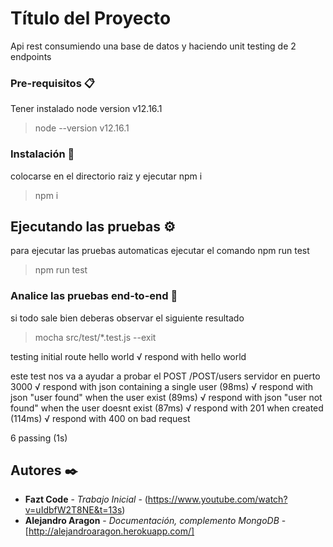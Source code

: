 # Título del Proyecto

Api rest consumiendo una base de datos y haciendo unit testing de 2 endpoints

### Pre-requisitos 📋

Tener instalado node version v12.16.1

> node --version
v12.16.1

### Instalación 🔧

colocarse en el directorio raiz y ejecutar npm i

>npm i

## Ejecutando las pruebas ⚙️

para ejecutar las pruebas automaticas ejecutar el comando npm run test

>npm run test

### Analice las pruebas end-to-end 🔩

si todo sale bien deberas observar el siguiente resultado

> mocha src/test/*.test.js --exit



  testing initial route hello world
    √ respond with hello world

  este test nos va a ayudar a probar el POST /POST/users
servidor en puerto 3000
    √ respond with json containing a single user (98ms)
    √ respond with json "user found" when the user exist (89ms)
    √ respond with json "user not found" when the user doesnt exist (87ms)
    √ respond with 201 when created (114ms)
    √ respond with 400 on bad request


  6 passing (1s)

## Autores ✒️

* **Fazt Code** - *Trabajo Inicial* - (https://www.youtube.com/watch?v=uIdbfW2T8NE&t=13s)
* **Alejandro Aragon** - *Documentación, complemento MongoDB* - [http://alejandroaragon.herokuapp.com/]
